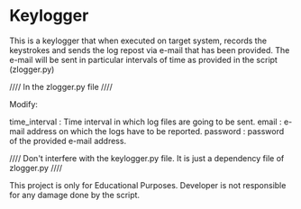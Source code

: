 # Keylogger

This is a keylogger that when executed on target system, records the keystrokes and sends the log repost via e-mail that has been provided.
The e-mail will be sent in particular intervals of time as provided in the script (zlogger.py)

//// In the zlogger.py file ////

Modify:

time_interval : Time interval in which log files are going to be sent.
email : e-mail address on which the logs have to be reported.
password : password of the provided e-mail address.

//// Don't interfere with the keylogger.py file. It is just a dependency file of zlogger.py ////

This project is only for Educational Purposes. Developer is not responsible for any damage done by the script.
